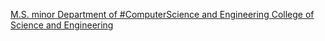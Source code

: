 [M.S. minor   Department of #ComputerScience and Engineering   College of Science and Engineering](https://qi.tc/qi/114164)